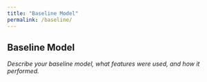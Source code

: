 ```yaml
---
title: "Baseline Model"
permalink: /baseline/
---
```


## Baseline Model

*Describe your baseline model, what features were used, and how it performed.*
